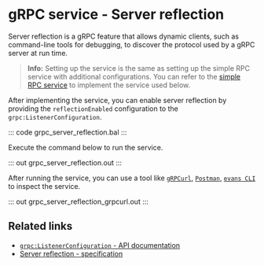 # gRPC service - Server reflection

Server reflection is a gRPC feature that allows dynamic clients, such as command-line tools for debugging, to discover the protocol used by a gRPC server at run time.

>**Info:** Setting up the service is the same as setting up the simple RPC service with additional configurations. You can refer to the [simple RPC service](/learn/by-example/grpc-service-simple/) to implement the service used below.

After implementing the service, you can enable server reflection by providing the `reflectionEnabled` configuration to the `grpc:ListenerConfiguration`.
   
   ::: code grpc_server_reflection.bal :::

Execute the command below to run the service.

   ::: out grpc_server_reflection.out :::

After running the service, you can use a tool like [`gRPCurl`](https://github.com/fullstorydev/grpcurl), [`Postman`](https://www.postman.com/), [`evans CLI`](https://github.com/ktr0731/evans) to inspect the service.

   ::: out grpc_server_reflection_grpcurl.out :::

## Related links
- [`grpc:ListenerConfiguration` - API documentation](https://lib.ballerina.io/ballerina/grpc/latest/records/ListenerConfiguration)
- [Server reflection - specification](/spec/grpc/#7-grpc-server-reflection)
